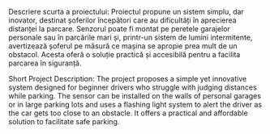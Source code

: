Descriere scurta a proiectului:
Proiectul propune un sistem simplu, dar inovator, destinat șoferilor începători care au dificultăți în aprecierea distanței la parcare.
Senzorul poate fi montat pe peretele garajelor personale sau în parcările mari și, printr-un sistem de lumini intermitente,
avertizează șoferul pe măsură ce mașina se apropie prea mult de un obstacol. Acesta oferă o soluție practică și accesibilă 
pentru a facilita parcarea în siguranță.

Short Project Description:
The project proposes a simple yet innovative system designed for beginner drivers who struggle with judging distances while parking.
The sensor can be installed on the walls of personal garages or in large parking lots and uses a flashing light system to alert the driver
as the car gets too close to an obstacle. It offers a practical and affordable solution to facilitate safe parking.
